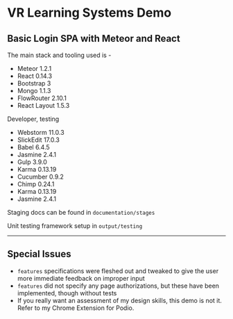# VR Learning Systems Demo

## Basic Login SPA with Meteor and React

The main stack and tooling used is -

* Meteor 1.2.1
* React 0.14.3
* Bootstrap 3
* Mongo 1.1.3
* FlowRouter 2.10.1
* React Layout 1.5.3

Developer, testing

* Webstorm 11.0.3
* SlickEdit 17.0.3
* Babel 6.4.5
* Jasmine 2.4.1
* Gulp 3.9.0
* Karma 0.13.19
* Cucumber 0.9.2
* Chimp 0.24.1
* Karma 0.13.19
* Jasmine 2.4.1

Staging docs can be found in `documentation/stages`

Unit testing framework setup in `output/testing`

---

## Special Issues

* `features` specifications were fleshed out and tweaked to give the user more immediate feedback on improper input
* `features` did not specify any page authorizations, but these have been implemented, though without tests
* If you really want an assessment of my design skills, this demo is not it. Refer to my Chrome Extension for Podio.


